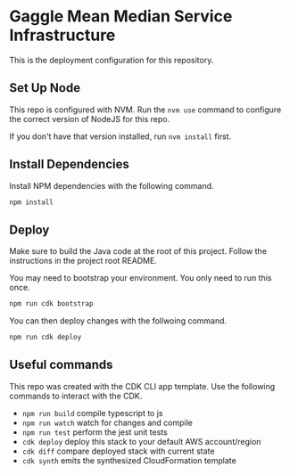 # Gaggle Mean Median Service Infrastructure

This is the deployment configuration for this repository.

## Set Up Node

This repo is configured with NVM. Run the `nvm use` command to configure the correct version of NodeJS for this repo.

If you don't have that version installed, run `nvm install` first.

## Install Dependencies

Install NPM dependencies with the following command.

```bash
npm install
```

## Deploy

Make sure to build the Java code at the root of this project. Follow the instructions in the project root README.

You may need to bootstrap your environment. You only need to run this once.

```bash
npm run cdk bootstrap
```

You can then deploy changes with the follwoing command.

```bash
npm run cdk deploy
```

## Useful commands

This repo was created with the CDK CLI app template. Use the following commands to interact with the CDK.

- `npm run build` compile typescript to js
- `npm run watch` watch for changes and compile
- `npm run test` perform the jest unit tests
- `cdk deploy` deploy this stack to your default AWS account/region
- `cdk diff` compare deployed stack with current state
- `cdk synth` emits the synthesized CloudFormation template
